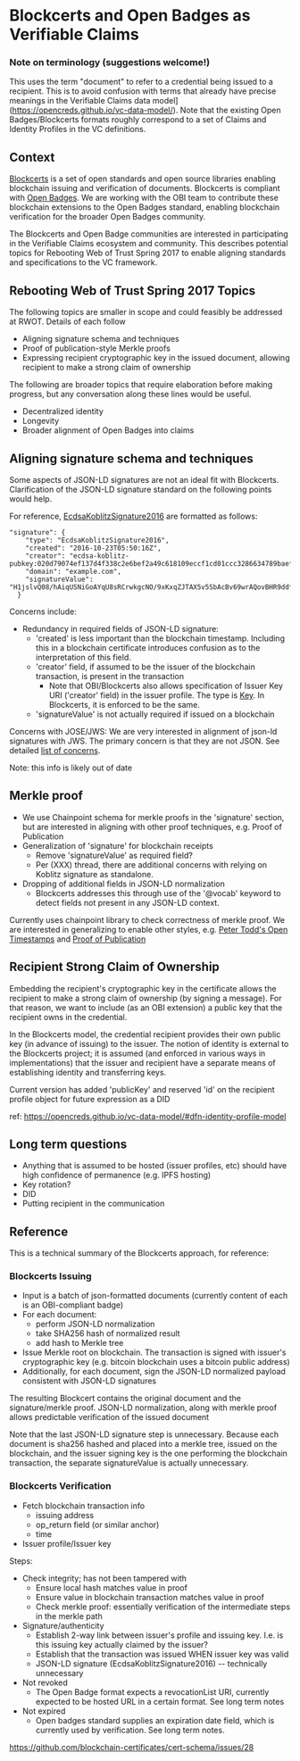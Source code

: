 # Blockcerts and Open Badges as Verifiable Claims

### Note on terminology (suggestions welcome!)

This uses the term "document" to refer to a credential being issued to a recipient. This is to avoid confusion with terms that already have precise meanings in the Verifiable Claims data model](https://opencreds.github.io/vc-data-model/). Note that the existing Open Badges/Blockcerts formats roughly correspond to a set of Claims and Identity Profiles in the VC definitions.

## Context

[Blockcerts](http://www.blockcerts.org/) is a set of open standards and open source libraries enabling blockchain issuing and verification of documents. Blockcerts is compliant with [Open Badges](https://openbadgespec.org/). We are working with the OBI team to contribute these blockchain extensions to the Open Badges standard, enabling blockchain verification for the broader Open Badges community.

The Blockcerts and Open Badge communities are interested in participating in the Verifiable Claims ecosystem and community. This describes potential topics for Rebooting Web of Trust Spring 2017 to enable aligning standards and specifications to the VC framework.

## Rebooting Web of Trust Spring 2017 Topics

The following topics are smaller in scope and could feasibly be addressed at RWOT. Details of each follow

- Aligning signature schema and techniques
- Proof of publication-style Merkle proofs
- Expressing recipient cryptographic key in the issued document, allowing recipient to make a strong claim of ownership

The following are broader topics that require elaboration before making progress, but any conversation along these lines would be useful. 

- Decentralized identity
- Longevity 
- Broader alignment of Open Badges into claims

## Aligning signature schema and techniques

Some aspects of JSON-LD signatures are not an ideal fit with Blockcerts. Clarification of the JSON-LD signature standard on the following points would help.

For reference, [EcdsaKoblitzSignature2016](https://w3c-dvcg.github.io/lds-koblitz2016/) are formatted as follows:
```
"signature": {
    "type": "EcdsaKoblitzSignature2016",
    "created": "2016-10-23T05:50:16Z",
    "creator": "ecdsa-koblitz-pubkey:020d79074ef137d4f338c2e6bef2a49c618109eccf1cd01ccc3286634789baef4b",
    "domain": "example.com",
    "signatureValue": "H1jslvQ08/hAiqUSNiGoAYqU8sRCrwkgcNO/9xKxqZJTAX5v5SbAcBv69wrAQovBHR9ddfwvW1Skogbi1odGt7o="
  }
```  
Concerns include:

- Redundancy in required fields of JSON-LD signature:
    - 'created' is less important than the blockchain timestamp. Including this in a blockchain certificate introduces confusion as to the interpretation of this field.
    - 'creator' field, if assumed to be the issuer of the blockchain transaction, is present in the transaction
        - Note that OBI/Blockcerts also allows specification of Issuer Key URI ('creator' field) in the issuer profile. The type is [Key](https://web-payments.org/vocabs/security#Key). In Blockcerts, it is enforced to be the same.
    - 'signatureValue' is not actually required if issued on a blockchain

Concerns with JOSE/JWS:
We are very interested in alignment of json-ld signatures with JWS. The primary concern is that they are not JSON. See detailed [list of concerns](https://github.com/WebOfTrustInfo/rebooting-the-web-of-trust-fall2016/blob/6674642d88aaeee07489d98ddd75bf89aff5ecee/topics-and-advance-readings/blockchain-extensions-for-linked-data-signatures.md#json-normalized-clear-text-signatures).

Note: this info is likely out of date 

## Merkle proof
- We use Chainpoint schema for merkle proofs in the 'signature' section, but are interested in aligning with other proof techniques, e.g. Proof of Publication
- Generalization of 'signature' for blockchain receipts
	- Remove 'signatureValue' as required field?
	- Per (XXX) thread, there are additional concerns with relying on Koblitz signature as standalone. 
- Dropping of additional fields in JSON-LD normalization
  - Blockcerts addresses this through use of the '@vocab' keyword to detect fields not present in any JSON-LD context.

Currently uses chainpoint library to check correctness of merkle proof. We are interested in generalizing to enable other styles, e.g. [Peter Todd's Open Timestamps](https://petertodd.org/2016/opentimestamps-announcement) and [Proof of Publication](https://web-payments.org/specs/source/pop2016/)


## Recipient Strong Claim of Ownership

Embedding the recipient's cryptographic key in the certificate allows the recipient to make a strong claim of ownership (by signing a message). For that reason, we want to include (as an OBI extension) a public key that the recipient owns in the credential. 

In the Blockcerts model, the credential recipient provides their own public key (in advance of issuing) to the issuer. The notion of identity is external to the Blockcerts project; it is assumed (and enforced in various ways in implementations) that the issuer and recipient have a separate means of establishing identity and transferring keys.

Current version has added 'publicKey' and reserved 'id' on the recipient profile object for future expression as a DID

ref: https://opencreds.github.io/vc-data-model/#dfn-identity-profile-model

## Long term questions
- Anything that is assumed to be hosted (issuer profiles, etc) should have high confidence of permanence (e.g. IPFS hosting)
- Key rotation?
- DID
- Putting recipient in the communication

## Reference

This is a technical summary of the Blockcerts approach, for reference:

### Blockcerts Issuing

- Input is a batch of json-formatted documents (currently content of each is an OBI-compliant badge)
- For each document:
   - perform JSON-LD normalization
   - take SHA256 hash of normalized result
   - add hash to Merkle tree
- Issue Merkle root on blockchain. The transaction is signed with issuer's cryptographic key (e.g. bitcoin blockchain uses a bitcoin public address)
- Additionally, for each document, sign the JSON-LD normalized payload consistent with JSON-LD signatures 

The resulting Blockcert contains the original document and the signature/merkle proof. JSON-LD normalization, along with merkle proof allows predictable verification of the issued document

Note that the last JSON-LD signature step is unnecessary. Because each document is sha256 hashed and placed into a merkle tree, issued on the blockchain, and the issuer signing key is the one performing the blockchain transaction, the separate signatureValue is actually unnecessary. 

### Blockcerts Verification

- Fetch blockchain transaction info
	- issuing address
	- op_return field (or similar anchor)
	- time
 - Issuer profile/Issuer key


Steps:

- Check integrity; has not been tampered with
	- Ensure local hash matches value in proof
	- Ensure value in blockchain transaction matches value in proof
	- Check merkle proof: essentially verification of the intermediate steps in the merkle path
- Signature/authenticity
	- Establish 2-way link between issuer's profile and issuing key. I.e. is this issuing key actually claimed by the issuer? 
	- Establish that the transaction was issued WHEN issuer key was valid
	- JSON-LD signature (EcdsaKoblitzSignature2016) -- technically unnecessary
- Not revoked
	- The Open Badge format expects a revocationList URI, currently expected to be hosted URL in a certain format. See long term notes
- Not expired
	- Open badges standard supplies an expiration date field, which is currently used by verification. See long term notes.


https://github.com/blockchain-certificates/cert-schema/issues/28
